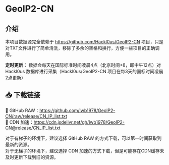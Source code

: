 # GeoIP2-CN

## 介绍

本项目数据源完全依赖于 https://github.com/Hackl0us/GeoIP2-CN 项目，只是对TXT文件进行了简单清洗，移除了多余的空格和换行，方便一些项目的正确调用。

**定时更新：** 数据会每天在国际标准时间凌晨4点（北京时间+8，即中午12点）对 Hackl0us 数据库进行采集（Hackl0us/GeoIP2-CN 项目在每3天的国标时间凌晨2点更新）

## 📥 下载链接

🐙 GitHub RAW：https://github.com/lwb1978/GeoIP2-CN/raw/release/CN_IP_list.txt  
🚀 CDN 加速：https://cdn.jsdelivr.net/gh/lwb1978/GeoIP2-CN@release/CN_IP_list.txt

对于有梯子的环境下，建议选择 GitHub RAW 的方式下载，可以第一时间获取到最新的资源。  
对于无梯子的环境下，建议选择 CDN 加速的方式下载，但是可能存在CDN缓存未及时更新下载到旧的资源。
